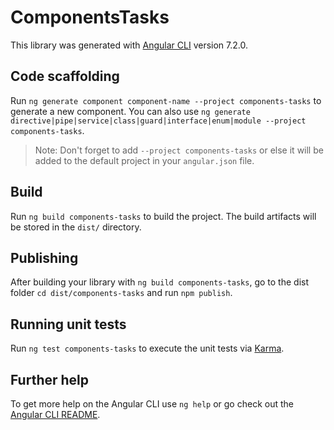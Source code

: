 # ComponentsTasks

This library was generated with [Angular CLI](https://github.com/angular/angular-cli) version 7.2.0.

## Code scaffolding

Run `ng generate component component-name --project components-tasks` to generate a new component. You can also use `ng generate directive|pipe|service|class|guard|interface|enum|module --project components-tasks`.

> Note: Don't forget to add `--project components-tasks` or else it will be added to the default project in your `angular.json` file.

## Build

Run `ng build components-tasks` to build the project. The build artifacts will be stored in the `dist/` directory.

## Publishing

After building your library with `ng build components-tasks`, go to the dist folder `cd dist/components-tasks` and run `npm publish`.

## Running unit tests

Run `ng test components-tasks` to execute the unit tests via [Karma](https://karma-runner.github.io).

## Further help

To get more help on the Angular CLI use `ng help` or go check out the [Angular CLI README](https://github.com/angular/angular-cli/blob/master/README.md).
